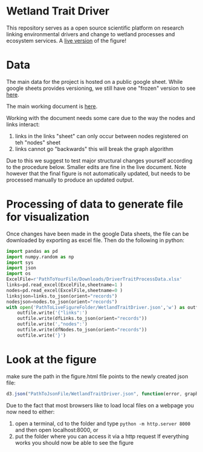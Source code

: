 # Wetland Trait Driver

This repository serves as a open source scientific platform on research linking environmental drivers and change to wetland processes and ecosystem services. A [live version](https://dl.dropboxusercontent.com/u/38371278/HelenFig/WetlandTraitDriver.html) of the figure!

# Data

The main data for the project is hosted on a public google sheet. While google sheets provides versioning, we still have one "frozen" version to see [here](https://docs.google.com/spreadsheets/d/1ck5ZCyX8FKwjJ36NOsbQFBuqsKweWUrhUh1sKBPoPqg/edit?usp=sharing).

The main working document is [here](https://docs.google.com/spreadsheets/d/1ck5ZCyX8FKwjJ36NOsbQFBuqsKweWUrhUh1sKBPoPqg/edit?usp=sharing). 

Working with the document needs some care due to the way the nodes and links interact:

1) links in the links "sheet" can only occur between nodes registered on teh "nodes" sheet
2) links cannot go "backwards" this will break the graph algorithm

Due to this we suggest to test major structural changes yourself according to the procedure below. Smaller edits are fine in the live document. Note however that the final figure is not automatically updated, but needs to be processed manually to produce an updated output.

# Processing of data to generate file for visualization

Once changes have been made in the google Data sheets, the file can be downloaded by exporting as excel file. Then do the following in python:

```python
import pandas as pd
import numpy.random as np
import sys
import json
import os
ExcelFile=r'PathToYourFile/Downloads/DriverTraitProcessData.xlsx'
links=pd.read_excel(ExcelFile,sheetname=1 )
nodes=pd.read_excel(ExcelFile,sheetname=0 )
linksjson=links.to_json(orient="records")
nodesjson=nodes.to_json(orient="records")
with open('PathToLiveFigureFolder/WetlandTraitDriver.json','w') as outfile:
    outfile.write('{"links":')
    outfile.write(dfLinks.to_json(orient="records"))
    outfile.write(',"nodes":')
    outfile.write(dfNodes.to_json(orient="records"))
    outfile.write('}')
```
    
# Look at the figure

make sure the path in the figure.html file points to the newly created json file:

```javascript
d3.json("PathToJsonFile/WetlandTraitDriver.json", function(error, graph) {
```
Due to the fact that most browsers like to load local files on a webpage you now need to either:

1) open a terminal, cd to the folder and type ```python -m http.server 8000``` and then open localhost:8000, or
2) put the folder where you can access it via a http request
If everything works you should now be able to see the figure
